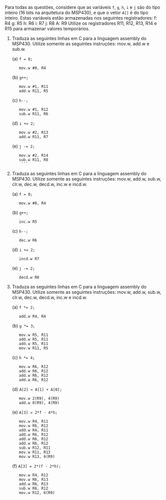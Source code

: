 ﻿Para todas as questões, considere que as variáveis `f`, `g`, `h`, `i` e `j` são do tipo inteiro (16 bits na arquitetura do MSP430), e que o vetor `A[]` é do tipo inteiro. Estas variáveis estão armazenadas nos seguintes registradores:
	f: R4
	g: R5
	h: R6
	i: R7
	j: R8
	A: R9
Utilize os registradores R11, R12, R13, R14 e R15 para armazenar valores temporários.

1. Traduza as seguintes linhas em C para a linguagem assembly do MSP430. Utilize somente as seguintes instruções: mov.w, add.w e sub.w.

	(a) `f = 0;`
	
	```Assembly
	   mov.w #0, R4
	```
	(b) `g++;`
	
	```Assembly
	   mov.w #1, R11
	   add.w R11, R5
	```
	  
	(c) `h--;`
	
	```Assembly
	   mov.w #1, R12
	   sub.w R11, R6
	```
	  
	(d) `i += 2;`	
	
	```Assembly
	   mov.w #2, R13
	   add.w R11, R7
	```	
	  
	(e) `j -= 2;`	
	
	```Assembly
	   mov.w #2, R14
	   sub.w R11, R8
        ```
	
2. Traduza as seguintes linhas em C para a linguagem assembly do MSP430. Utilize somente as seguintes instruções: mov.w, add.w, sub.w, clr.w, dec.w, decd.w, inc.w e incd.w.

	(a) `f = 0;`
	
	```Assembly
	   mov.w #0, R4
	```	
	   
	(b) `g++;`
	
	```Assembly 
	   inc.w R5
	```	
	   
	(c) `h--;`
	
	```Assembly 
	   dec.w R6
	```	
	   
	(d) `i += 2;`
	
	```Assembly 
	   incd.w R7
	```
	   
	(e) `j -= 2;`
	
	```Assembly
	   decd.w R8
	```
	   
	
3. Traduza as seguintes linhas em C para a linguagem assembly do MSP430. Utilize somente as seguintes instruções: mov.w, add.w, sub.w, clr.w, dec.w, decd.w, inc.w e incd.w.

	(a) `f *= 2;`
	
	```Assembly  
	   add.w R4, R4
	```
	
	(b) `g *= 3;`
	
	```Assembly
	   mov.w R5, R11
	   add.w R5, R11
	   add.w R5, R11
	   mov.w R11, R5
	```
	  
	(c) `h *= 4;`
	
	```Assembly
	   mov.w R6, R12
	   add.w R6, R12
	   add.w R6, R12
	   add.w R6, R12
	```
	  
	(d) `A[2] = A[1] + A[0];`
	 
	```Assembly
	   mov.w 2(R9), 4(R9)
	   add.w 0(R9), 4(R9)
	```
	
	(e) `A[3] = 2*f - 4*h;`

	```Assembly
	   mov.w R4, R11
	   mov.w R6, R12
	   add.w R4, R11
	   add.w R6, R12
	   add.w R6, R12
	   add.w R6, R12
	   sub.w R12, R11
	   mov.w R11, R13
	   mov.w R13, 6(R9)
	```  
	
	(f) `A[3] = 2*(f - 2*h);`
	
	```Assembly
	   mov.w R4, R12
	   mov.w R6, R13
	   add.w R6, R13
	   sub.w R6, R12
	   mov.w R12, 6(R9)
	```
